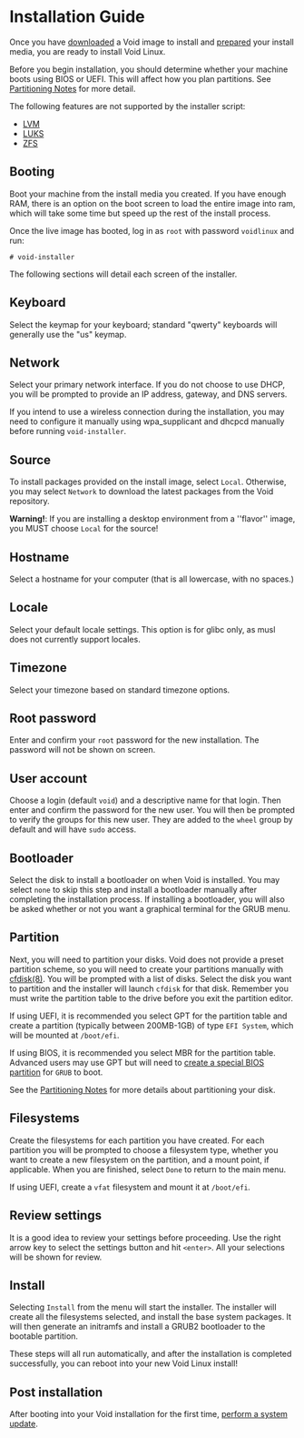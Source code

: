 # Installation Guide

Once you have [downloaded](../index.md#downloading-installation-media) a Void
image to install and [prepared](./prep.md) your install media, you are ready to
install Void Linux.

Before you begin installation, you should determine whether your machine boots
using BIOS or UEFI. This will affect how you plan partitions. See [Partitioning
Notes](./partitions.md) for more detail.

The following features are not supported by the installer script:

- [LVM](https://en.wikipedia.org/wiki/Logical_volume_management)
- [LUKS](https://en.wikipedia.org/wiki/Linux_Unified_Key_Setup)
- [ZFS](https://en.wikipedia.org/wiki/ZFS)

## Booting

Boot your machine from the install media you created. If you have enough RAM,
there is an option on the boot screen to load the entire image into ram, which
will take some time but speed up the rest of the install process.

Once the live image has booted, log in as `root` with password `voidlinux` and
run:

```
# void-installer
```

The following sections will detail each screen of the installer.

## Keyboard

Select the keymap for your keyboard; standard "qwerty" keyboards will generally
use the "us" keymap.

## Network

Select your primary network interface. If you do not choose to use DHCP, you
will be prompted to provide an IP address, gateway, and DNS servers.

If you intend to use a wireless connection during the installation, you may need
to configure it manually using wpa_supplicant and dhcpcd manually before running
`void-installer`.

## Source

To install packages provided on the install image, select `Local`. Otherwise,
you may select `Network` to download the latest packages from the Void
repository.

**Warning!**: If you are installing a desktop environment from a ''flavor''
image, you MUST choose `Local` for the source!

## Hostname

Select a hostname for your computer (that is all lowercase, with no spaces.)

## Locale

Select your default locale settings. This option is for glibc only, as musl does
not currently support locales.

## Timezone

Select your timezone based on standard timezone options.

## Root password

Enter and confirm your `root` password for the new installation. The password
will not be shown on screen.

## User account

Choose a login (default `void`) and a descriptive name for that login. Then
enter and confirm the password for the new user. You will then be prompted to
verify the groups for this new user. They are added to the `wheel` group by
default and will have `sudo` access.

## Bootloader

Select the disk to install a bootloader on when Void is installed. You may
select `none` to skip this step and install a bootloader manually after
completing the installation process. If installing a bootloader, you will also
be asked whether or not you want a graphical terminal for the GRUB menu.

## Partition

Next, you will need to partition your disks. Void does not provide a preset
partition scheme, so you will need to create your partitions manually with
[cfdisk(8)](https://man.voidlinux.org/cfdisk.8). You will be prompted with a
list of disks. Select the disk you want to partition and the installer will
launch `cfdisk` for that disk. Remember you must write the partition table to
the drive before you exit the partition editor.

If using UEFI, it is recommended you select GPT for the partition table and
create a partition (typically between 200MB-1GB) of type `EFI System`, which
will be mounted at `/boot/efi`.

If using BIOS, it is recommended you select MBR for the partition table.
Advanced users may use GPT but will need to [create a special BIOS
partition](./partitions.md#bios-system-notes) for `GRUB` to boot.

See the [Partitioning Notes](./partitions.md) for more details about
partitioning your disk.

## Filesystems

Create the filesystems for each partition you have created. For each partition
you will be prompted to choose a filesystem type, whether you want to create a
new filesystem on the partition, and a mount point, if applicable. When you are
finished, select `Done` to return to the main menu.

If using UEFI, create a `vfat` filesystem and mount it at `/boot/efi`.

## Review settings

It is a good idea to review your settings before proceeding. Use the right arrow
key to select the settings button and hit `<enter>`. All your selections will be
shown for review.

## Install

Selecting `Install` from the menu will start the installer. The installer will
create all the filesystems selected, and install the base system packages. It
will then generate an initramfs and install a GRUB2 bootloader to the bootable
partition.

These steps will all run automatically, and after the installation is completed
successfully, you can reboot into your new Void Linux install!

## Post installation

After booting into your Void installation for the first time, [perform a system
update](../../xbps/index.md#updating).
